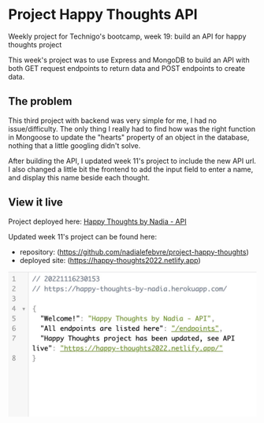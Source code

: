 # Project Happy Thoughts API

Weekly project for Technigo's bootcamp, week 19: build an API for happy thoughts project

This week's project was to use Express and MongoDB to build an API with both GET request endpoints to return data and POST endpoints to create data.

## The problem

This third project with backend was very simple for me, I had no issue/difficulty. The only thing I really had to find how was the right function in Mongoose to update the "hearts" property of an object in the database, nothing that a little googling didn't solve.

After building the API, I updated week 11's project to include the new API url. I also changed a little bit the frontend to add the input field to enter a name, and display this name beside each thought.

## View it live

Project deployed here: [Happy Thoughts by Nadia - API](https://happy-thoughts-by-nadia-kijk33idxa-lz.a.run.app/)

Updated week 11's project can be found here: 
* repository: (https://github.com/nadialefebvre/project-happy-thoughts)
* deployed site: (https://happy-thoughts2022.netlify.app)

<div align="center">
  <img src="screenshot.jpg" />
</div>
